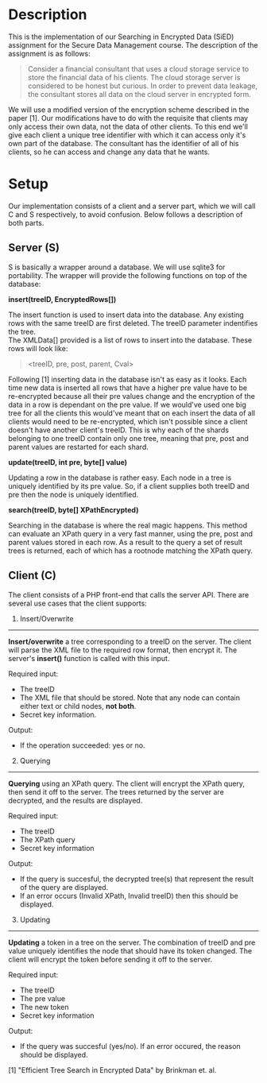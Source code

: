 Description
===========

This is the implementation of our Searching in Encrypted Data (SiED) assignment
for the Secure Data Management course. The description of the assignment is as
follows:

> Consider a financial consultant that uses a cloud storage service to store the
> financial data of his clients. The cloud storage server is considered to be
> honest but curious. In order to prevent data leakage, the consultant stores
> all data on the cloud server in encrypted form.

We will use a modified version of the encryption scheme described in the paper
[1]. Our modifications have to do with the requisite that clients may only
access their own data, not the data of other clients. To this end we'll give
each client a unique tree identifier with which it can access only it's own part 
of the database. The consultant has the identifier of all of his clients, so he can 
access and change any data that he wants.

Setup
=====

Our implementation consists of a client and a server part, which we will call C
and S respectively, to avoid confusion. Below follows a description of both
parts.

Server (S)
----------

S is basically a wrapper around a database. We will use sqlite3 for portability.
The wrapper will provide the following functions on top of the database:

__insert(treeID, EncryptedRows[])__

The insert function  is used to insert data into the database. Any existing rows 
with the same treeID are first deleted. The treeID parameter indentifies the tree.  
The XMLData[] provided is a list of rows to insert into the database. 
These rows will look like: 

> \<treeID, pre, post, parent, Cval\>

Following [1] inserting data in the database isn't as easy as it looks. Each
time new data is inserted all rows that have a higher pre value have to be
re-encrypted because all their pre values change and the encryption of the data
in a row is dependant on the pre value. If we would've used one big tree for all
the clients this would've meant that on each insert the data of all clients
would need to be re-encrypted, which isn't possible since a client doesn't have
another client's treeID. This is why each of the shards belonging to one treeID
contain only one tree, meaning that pre, post and parent values are
restarted for each shard.

__update(treeID, int pre, byte[] value)__

Updating a row in the database is rather easy. Each node in a tree is uniquely 
identified by its pre value. So, if a client supplies both treeID and pre then
the node is uniquely identified.

__search(treeID, byte[] XPathEncrypted)__

Searching in the database is where the real magic happens. This method can
evaluate an XPath query in a very fast manner, using the pre, post and parent 
values stored in each row. As a result to the query a set of result trees is 
returned, each of which has a rootnode matching the XPath query.

Client (C)
----------

The client consists of a PHP front-end that calls the server API. There are
several use cases that the client supports:


1) Insert/Overwrite
----------
   __Insert/overwrite__ a tree corresponding to a treeID on the server. The client 
   will parse the XML file to the required row format, then encrypt it. The server's
   __insert()__ function is called with this input.

Required input:

* The treeID
* The XML file that should be stored. Note that any node can contain either text or child nodes, __not both__.
* Secret key information.

Output: 

* If the operation succeeded: yes or no.


2) Querying
------------
   __Querying__ using an XPath query. The client will encrypt the XPath query, then send 
   it off to the server. The trees returned by the server are decrypted, and the results 
   are displayed.

Required input: 

* The treeID
* The XPath query
* Secret key information

Output:

* If the query is succesful, the decrypted tree(s) that represent the result of the query
  are displayed.
* If an error occurs (Invalid XPath, Invalid treeID) then this should be displayed.


3) Updating
----------
  __Updating__ a token in a tree on the server. The combination of treeID and pre value uniquely 
  identifies the node that should have its token changed. The client will encrypt the token before 
  sending it off to the server.

Required input:

* The treeID
* The pre value
* The new token
* Secret key information

Output: 

* If the query was succesful (yes/no). If an error occured, the reason should be displayed.




[1] "Efficient Tree Search in Encrypted Data" by Brinkman et. al.
